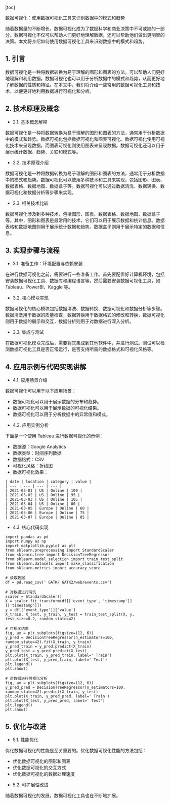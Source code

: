 
[toc]                    
                
                
数据可视化：使用数据可视化工具来识别数据中的模式和趋势

随着数据量的不断增长，数据可视化成为了数据科学和商业决策中不可或缺的一部分。数据可视化不仅可以帮助人们更好地理解数据，还可以帮助他们做出更明智的决策。本文将介绍如何使用数据可视化工具来识别数据中的模式和趋势。

## 1. 引言

数据可视化是一种将数据转换为易于理解的图形和图表的方法，可以帮助人们更好地理解和利用数据。数据可视化也可以用于分析数据中的模式和趋势，从而更好地了解数据的性质和特征。在本文中，我们将介绍一些常用的数据可视化工具和技术，以便更好地利用数据进行可视化和分析。

## 2. 技术原理及概念

- 2.1. 基本概念解释

数据可视化是一种将数据转换为易于理解的图形和图表的方法，通常用于分析数据中的模式和趋势。数据可视化包括数据可视化和图表可视化。数据可视化使用可视化技术来呈现数据，而图表可视化则使用图表来呈现数据。数据可视化还可以用于展示统计数据、趋势、关联和模式等。

- 2.2. 技术原理介绍

数据可视化是一种将数据转换为易于理解的图形和图表的方法，通常用于分析数据中的模式和趋势。数据可视化可以使用多种技术和工具来实现，包括图形、图表、数据表格、数据地图、数据盒子等。数据可视化可以通过数据清洗、数据转换、数据可视化和数据分析等步骤来实现。

- 2.3. 相关技术比较

数据可视化涉及到多种技术，包括图形、图表、数据表格、数据地图、数据盒子等。其中，图形和图表是最常用的技术，它们可以用于展示数据和统计信息。数据表格和数据地图则用于展示统计数据和趋势。数据盒子则用于展示特定的数据和信息。

## 3. 实现步骤与流程

- 3.1. 准备工作：环境配置与依赖安装

在进行数据可视化之前，需要进行一些准备工作。首先要配置好计算机环境，包括安装数据可视化工具、数据库和编程语言等。然后需要安装数据可视化工具，如 Tableau、PowerBI、Kaggle 等。

- 3.2. 核心模块实现

数据可视化的核心模块包括数据清洗、数据转换、数据可视化和数据分析等步骤。数据清洗用于数据的质量检查，数据转换用于数据格式的修改和转换，数据可视化则用于数据的展示和交互，数据分析则用于对数据进行深入分析。

- 3.3. 集成与测试

在数据可视化模块完成后，需要将其集成到其他软件中，并进行测试。测试可以检测数据可视化工具是否正常运行，是否支持所需的数据格式和可视化风格等。

## 4. 应用示例与代码实现讲解

- 4.1. 应用场景介绍

数据可视化可以用于以下应用场景：

* 数据可视化可以用于展示数据的分布和趋势。
* 数据可视化可以用于展示数据的可视化结果。
* 数据可视化可以用于分析数据中的异常值和模式。

- 4.2. 应用实例分析

下面是一个使用 Tableau 进行数据可视化的示例：

* 数据源：Google Analytics
* 数据类型：时间序列数据
* 数据格式：CSV
* 可视化风格：折线图
* 数据可视化效果：
```
| date | location | category | value |
| --- | --- | --- | --- |
| 2021-03-01 | US | Online | 100 |
| 2021-03-02 | US | Online | 95 |
| 2021-03-03 | US | Online | 105 |
| 2021-03-04 | US | Online | 80 |
| 2021-03-05 | Europe | Online | 60 |
| 2021-03-06 | Europe | Online | 75 |
| 2021-03-07 | Europe | Online | 85 |
```

- 4.3. 核心代码实现

```
import pandas as pd
import numpy as np
import matplotlib.pyplot as plt
from sklearn.preprocessing import StandardScaler
from sklearn.tree import DecisionTreeRegressor
from sklearn.model_selection import train_test_split
from sklearn.datasets import make_classification
from sklearn.metrics import accuracy_score

# 读取数据
df = pd.read_csv(' GATK/ GATK2/web/events.csv')

# 对数据进行清洗
scaler = StandardScaler()
X = scaler.fit_transform(df[['event_type', 'timestamp']][['timestamp']])
y = df[['event_type']]['value']
X_train, X_test, y_train, y_test = train_test_split(X, y, test_size=0.2, random_state=42)

# 可视化结果
fig, ax = plt.subplots(figsize=(12, 6))
y_pred = DecisionTreeRegressor(n_estimators=100, random_state=42).fit(X_train, y_train)
y_pred_train = y_pred.predict(X_train)
y_pred_test = y_pred.predict(X_test)
plt.plot(X_train, y_pred_train, label=' Train')
plt.plot(X_test, y_pred_train, label=' Test')
plt.legend()
plt.show()

# 对数据进行可视化分析
fig, ax = plt.subplots(figsize=(12, 6))
y_pred_pred = DecisionTreeRegressor(n_estimators=100, random_state=42).predict(X_train, y_test)
plt.plot(X_train, y_pred_pred, label=' Train')
plt.plot(X_test, y_pred_pred, label=' Test')
plt.legend()
plt.show()
```

## 5. 优化与改进

- 5.1. 性能优化

优化数据可视化的性能是至关重要的。优化数据可视化性能的方法包括：

* 优化数据可视化的图形和图表
* 优化数据可视化的交互方式
* 优化数据可视化的数据处理速度

- 5.2. 可扩展性改进

随着数据可视化的发展，数据可视化工具也在不断地扩展。

